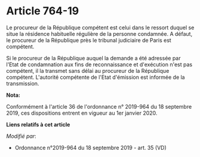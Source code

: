 # Article 764-19

Le procureur de la République compétent est celui dans le ressort duquel se situe la résidence habituelle régulière de la
personne condamnée. A défaut, le procureur de la République près le   tribunal judiciaire de Paris est compétent. 

Si le procureur de la République auquel la demande a été adressée par l'Etat de condamnation aux fins de reconnaissance et
d'exécution n'est pas compétent, il la transmet sans délai au procureur de la République compétent. L'autorité compétente de
l'Etat d'émission est informée de la transmission.

**Nota:**

Conformément à l'article 36 de l'ordonnance n° 2019-964 du 18 septembre 2019, ces dispositions entrent en vigueur au 1er
janvier 2020.

**Liens relatifs à cet article**

_Modifié par_:

  - Ordonnance n°2019-964 du 18 septembre 2019 - art. 35 (VD)
